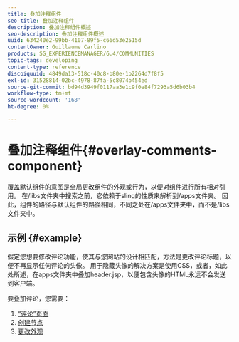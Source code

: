 ```yaml
---
title: 叠加注释组件
seo-title: 叠加注释组件
description: 叠加注释组件概述
seo-description: 叠加注释组件概述
uuid: 634240e2-99bb-4107-89f5-c66d53e2515d
contentOwner: Guillaume Carlino
products: SG_EXPERIENCEMANAGER/6.4/COMMUNITIES
topic-tags: developing
content-type: reference
discoiquuid: 4849da13-518c-40c8-b80e-1b2264d7f8f5
exl-id: 31528814-02bc-4978-87fa-5c8074b454ed
source-git-commit: bd94d3949f0117aa3e1c9f0e84f7293a5d6b03b4
workflow-type: tm+mt
source-wordcount: '168'
ht-degree: 0%

---
```


# 叠加注释组件{#overlay-comments-component}

[覆盖](client-customize.md#overlays)默认组件的意图是全局更改组件的外观或行为，以便对组件进行所有相对引用。 在/libs文件夹中搜索之前，它依赖于sling的性质来解析到/apps文件夹。 因此，组件的路径与默认组件的路径相同，不同之处在/apps文件夹中，而不是/libs文件夹中。

## 示例 {#example}

假定您想要修改评论功能，使其与您网站的设计相匹配，方法是更改评论标题，以便不再显示任何评论的头像。 用于隐藏头像的解决方案是使用CSS，或者，如此处所述，在apps文件夹中叠加header.jsp，以便包含头像的HTML永远不会发送到客户端。

要叠加评论，您需要：

1. [“评论”页面](overlay-create-comments-page.md)
1. [创建节点](overlay-create-nodes.md)
1. [更改外观](overlay-alter-appearance.md)
